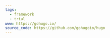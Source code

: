 ```yaml
---
tags:
  - framework
  - trial
www: https://gohugo.io/
source_code: https://github.com/gohugoio/hugo
---
```


